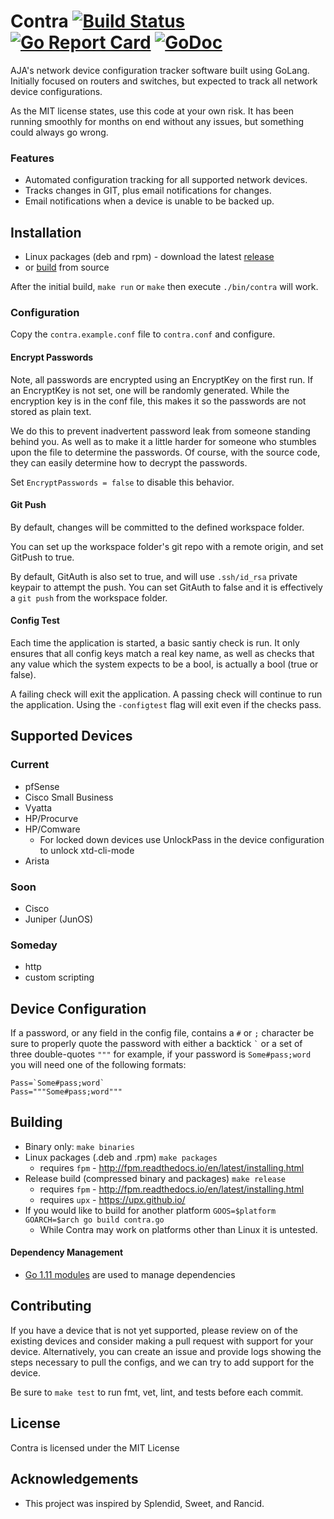 # Contra [![Build Status](https://travis-ci.com/aja-video/contra.svg?branch=master)](https://travis-ci.com/aja-video/contra) [![Go Report Card](https://goreportcard.com/badge/github.com/aja-video/contra)](https://goreportcard.com/report/github.com/aja-video/contra) [![GoDoc](https://godoc.org/github.com/aja-video/contra?status.svg)](https://godoc.org/github.com/aja-video/contra)

AJA's network device configuration tracker software built using GoLang.
Initially focused on routers and switches, but expected to track all
network device configurations.

As the MIT license states, use this code at your own risk. It has been
running smoothly for months on end without any issues, but something could
always go wrong.

### Features

* Automated configuration tracking for all supported network devices.
* Tracks changes in GIT, plus email notifications for changes.
* Email notifications when a device is unable to be backed up.

## Installation
* Linux packages (deb and rpm) - download the latest [release](https://github.com/aja-video/contra/releases)
* or [build](#Building) from source

After the initial build, `make run` or `make` then execute `./bin/contra` will work.

### Configuration

Copy the `contra.example.conf` file to `contra.conf` and configure.

#### Encrypt Passwords

Note, all passwords are encrypted using an EncryptKey on the first run.
If an EncryptKey is not set, one will be randomly generated.
While the encryption key is in the conf file, this makes it so the passwords are not stored as plain
text.

We do this to prevent inadvertent password leak from someone standing behind you.
As well as to make it a little harder for someone who stumbles upon the file to determine the passwords.
Of course, with the source code, they can easily determine how to decrypt the passwords.

Set `EncryptPasswords = false` to disable this behavior.

#### Git Push

By default, changes will be committed to the defined workspace folder.

You can set up the workspace folder's git repo with a remote origin, and set GitPush to true.

By default, GitAuth is also set to true, and will use `.ssh/id_rsa` private keypair to attempt the push.
You can set GitAuth to false and it is effectively a `git push` from the workspace folder.

#### Config Test

Each time the application is started, a basic santiy check is run.
It only ensures that all config keys match a real key name, as well as checks
that any value which the system expects to be a bool, is actually a bool (true or false).

A failing check will exit the application. A passing check will continue to run
the application. Using the `-configtest` flag will exit even if the checks pass.

## Supported Devices

### Current

* pfSense
* Cisco Small Business
* Vyatta
* HP/Procurve
* HP/Comware
    * For locked down devices use UnlockPass in the device configuration to unlock xtd-cli-mode
* Arista

### Soon

* Cisco
* Juniper (JunOS)


### Someday

* http
* custom scripting

## Device Configuration

If a password, or any field in the config file, contains a `#` or `;` character be sure to properly
quote the password with either a backtick ``` ` ``` or a set of three double-quotes ``` """ ``` for
example, if your password is `Some#pass;word` you will need one of the following formats:

```
Pass=`Some#pass;word`
Pass="""Some#pass;word"""
```

## Building

* Binary only: `make binaries`
* Linux packages (.deb and .rpm) `make packages`
  * requires `fpm` - http://fpm.readthedocs.io/en/latest/installing.html
* Release build (compressed binary and packages) `make release`
  * requires `fpm` - http://fpm.readthedocs.io/en/latest/installing.html
  * requires `upx` - https://upx.github.io/
* If you would like to build for another platform `GOOS=$platform GOARCH=$arch go build contra.go`
  * While Contra may work on platforms other than Linux it is untested.

#### Dependency Management
* [Go 1.11 modules](https://github.com/golang/go/wiki/Modules) are used to manage dependencies

## Contributing

If you have a device that is not yet supported, please review on of the existing devices and
consider making a pull request with support for your device. Alternatively, you can create an issue
and provide logs showing the steps necessary to pull the configs, and we can try to add support
for the device.

Be sure to `make test` to run fmt, vet, lint, and tests before each commit.

## License

Contra is licensed under the MIT License

## Acknowledgements

* This project was inspired by Splendid, Sweet, and Rancid.

